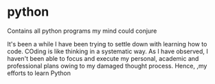 # python
Contains all python programs my mind could conjure

It's been a while I have been trying to settle down with learning how to code. COding is like thinking in a systematic way. As I have observed, I haven't been able to focus and execute my personal, academic and professional plans owing to my damaged thought process. Hence, ,my efforts to learn Python
